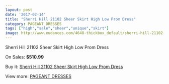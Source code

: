 ```yaml
---
layout: post
date: '2017-02-14'
title: "Sherri Hill 21102 Sheer Skirt High Low Prom Dress"
category: PAGEANT DRESSES
tags: ["high","sale","sheer","unique","skirt"]
image: http://www.eudances.com/4648-thickbox_default/sherri-hill-21102-sheer-skirt-high-low-prom-dress.jpg
---
```

Sherri Hill 21102 Sheer Skirt High Low Prom Dress

On Sales: **$510.99**
<a href="https://www.eudances.com/en/pageant-dresses/1565-sherri-hill-21102-sheer-skirt-high-low-prom-dress.html"><amp-img layout="responsive" width="600" height="600" src="//www.eudances.com/4648-thickbox_default/sherri-hill-21102-sheer-skirt-high-low-prom-dress.jpg" alt="Sherri Hill 21102 Sheer Skirt High Low Prom Dress 0" /></a>

Buy it: [Sherri Hill 21102 Sheer Skirt High Low Prom Dress](https://www.eudances.com/en/pageant-dresses/1565-sherri-hill-21102-sheer-skirt-high-low-prom-dress.html "Sherri Hill 21102 Sheer Skirt High Low Prom Dress")

View more: [PAGEANT DRESSES](https://www.eudances.com/en/16-pageant-dresses "PAGEANT DRESSES")